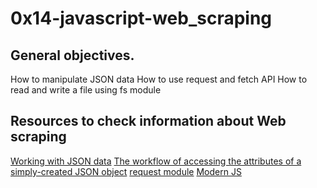 # 0x14-javascript-web_scraping
## General objectives.
How to manipulate JSON data
How to use request and fetch API
How to read and write a file using fs module

## Resources to check information about Web scraping
[Working with JSON data](https://developer.mozilla.org/en-US/docs/Learn/JavaScript/Objects/JSON)
[The workflow of accessing the attributes of a simply-created JSON object](https://medium.com/@vietkieutie/the-workflow-of-accessing-the-attributes-of-a-simply-created-json-object-82a5b33e2319)
[request module](https://github.com/request/request)
[Modern JS](https://github.com/mbeaudru/modern-js-cheatsheet)